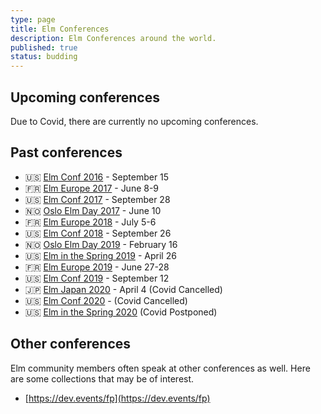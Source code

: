 ```yaml
---
type: page
title: Elm Conferences
description: Elm Conferences around the world.
published: true
status: budding
---
```


## Upcoming conferences

Due to Covid, there are currently no upcoming conferences.


## Past conferences

- 🇺🇸 [Elm Conf 2016](https://2016.elm-conf.us/) - September 15
- 🇫🇷 [Elm Europe 2017](https://2017.elmeurope.org/) - June 8-9
- 🇺🇸 [Elm Conf 2017](https://2017.elm-conf.us/) - September 28
- 🇳🇴 [Oslo Elm Day 2017](https://2017.osloelmday.no/) - June 10
- 🇫🇷 [Elm Europe 2018](https://2018.elmeurope.org/) - July 5-6
- 🇺🇸 [Elm Conf 2018](https://2018.elm-conf.us/) - September 26
- 🇳🇴 [Oslo Elm Day 2019](https://2019.osloelmday.no/) - February 16
- 🇺🇸 [Elm in the Spring 2019](https://2019.elminthespring.org/) - April 26
- 🇫🇷 [Elm Europe 2019](https://2019.elmeurope.org/) - June 27-28
- 🇺🇸 [Elm Conf 2019](https://2019.elm-conf.com/) - September 12
- 🇯🇵 [Elm Japan 2020](https://elmjapan.org/) - April 4 (Covid Cancelled)
- 🇺🇸 [Elm Conf 2020](https://2020.elm-conf.com/) - (Covid Cancelled)
- 🇺🇸 [Elm in the Spring 2020](https://elminthespring.org/) (Covid Postponed)


## Other conferences

Elm community members often speak at other conferences as well. Here are some collections that may be of interest.

- [https://dev.events/fp](https://dev.events/fp)
